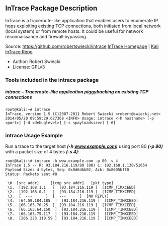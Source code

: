 ## InTrace Package Description

InTrace is a traceroute-like application that enables users to enumerate IP hops exploiting existing TCP connections, both initiated from local network (local system) or from remote hosts. It could be useful for network reconnaissance and firewall bypassing.

Source: https://github.com/robertswiecki/intrace
[InTrace Homepage](https://github.com/robertswiecki/intrace) | [Kali InTrace Repo](https://gitlab.com/kalilinux/packages/intrace.git;a=summary)

- Author: Robert Swiecki
- License: GPLv3

### Tools included in the intrace package

##### intrace – Traceroute-like application piggybacking on existing TCP connections

```
root@kali:~# intrace
InTrace, version 1.5 (C)2007-2011 Robert Swiecki <robert@swiecki.net>
2014/05/20 09:59:29.627368 <INFO> Usage: intrace <-h hostname> [-p <port>] [-d <debuglevel>] [-s <payloadsize>] [-6]
```

### intrace Usage Example

Run a trace to the target host ***(-h www.example.com)*** using port 80 ***(-p 80)*** with a packet size of 4 bytes ***(-s 4)***:

```
root@kali:~# intrace -h www.example.com -p 80 -s 4
InTrace 1.5 -- R: 93.184.216.119/80 (80) L: 192.168.1.130/51654
Payload Size: 4 bytes, Seq: 0x0d6dbb02, Ack: 0x8605bff0
Status: Packets sent #8

 \#  [src addr]     [icmp src addr]   [pkt type]
 \1.  [192.168.1.1   ]  [93.184.216.119 ]  [ICMP_TIMXCEED]
 \2.  [192.168.0.1   ]  [93.184.216.119 ]  [ICMP_TIMXCEED]
 \3.  [  ---      ]  [  ---      ]  [NO REPLY]
 \4.  [64.59.184.185  ]  [93.184.216.119 ]  [ICMP_TIMXCEED]
 \5.  [66.163.70.25  ]  [93.184.216.119 ]  [ICMP_TIMXCEED]
 \6.  [66.163.64.150  ]  [93.184.216.119 ]  [ICMP_TIMXCEED]
 \7.  [66.163.75.117  ]  [93.184.216.119 ]  [ICMP_TIMXCEED]
 \8.  [206.223.119.59 ]  [93.184.216.119 ]  [ICMP_TIMXCEED]
```